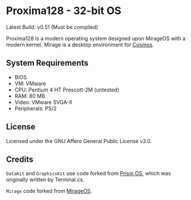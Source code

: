 # Proxima128 - 32-bit OS
Latest Build: v0.51 (Must be compiled)

Proxima128 is a modern operating system designed upon MirageOS with a modern kernel.
Mirage is a desktop environment for [Cosmos](https://github.com/CosmosOS/Cosmos).

## System Requirements
* BIOS
* VM: VMware
* CPU: Pentium 4 HT Prescott-2M (untested)
* RAM: 80 MB
* Video: VMware SVGA-II
* Peripherals: PS/2

## License
Licensed under the GNU Affero General Public License v3.0.

## Credits
`DataKit` and `GraphicsKit` use code forked from [Prism OS](https://github.com/Project-Prism/Prism-OS), which was originally written by Terminal.cs.

`Mirage` code forked from [MirageOS](https://github.com/mirage-desktop/Mirage).
